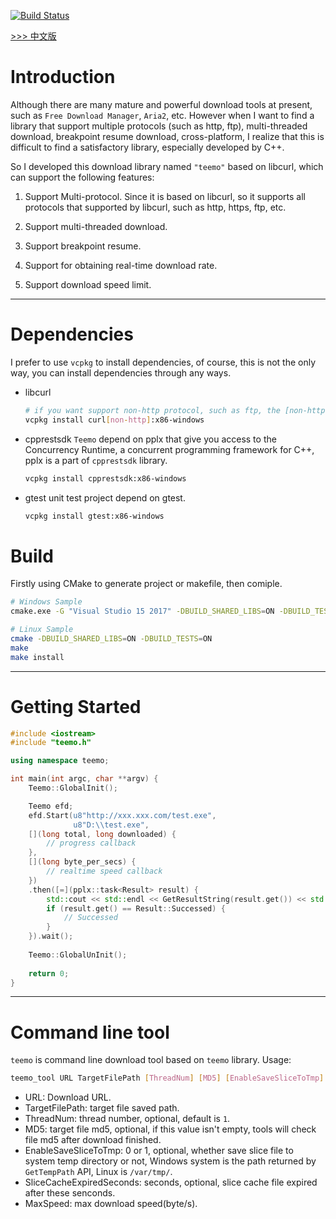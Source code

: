 [![Build Status](https://travis-ci.com/winsoft666/teemo.svg?branch=master)](https://travis-ci.com/winsoft666/teemo)

[ >>> 中文版](README_ch.md)

# Introduction
Although there are many mature and powerful download tools at present, such as `Free Download Manager`, `Aria2`, etc. However when I want to find a library that support multiple protocols (such as http, ftp), multi-threaded download, breakpoint resume download, cross-platform, I realize that this is difficult to find a satisfactory library, especially developed by C++. 

So I developed this download library named `"teemo"` based on libcurl, which can support the following features:

1. Support Multi-protocol. Since it is based on libcurl, so it supports all protocols that supported by libcurl, such as http, https, ftp, etc.

2. Support multi-threaded download.

3. Support breakpoint resume.

4. Support for obtaining real-time download rate.

5. Support download speed limit.

---

# Dependencies
I prefer to use `vcpkg` to install dependencies, of course, this is not the only way, you can install dependencies through any ways.

- libcurl

    ```bash
    # if you want support non-http protocol, such as ftp, the [non-http] option must be specified.
    vcpkg install curl[non-http]:x86-windows
    ```
- cpprestsdk
`Teemo` depend on pplx that give you access to the Concurrency Runtime, a concurrent programming framework for C++, pplx is a part of `cpprestsdk` library.

    ```bash
    vcpkg install cpprestsdk:x86-windows
    ```

- gtest
unit test project depend on gtest.

    ```bash
    vcpkg install gtest:x86-windows
    ```

# Build
Firstly using CMake to generate project or makefile, then comiple.

```bash
# Windows Sample
cmake.exe -G "Visual Studio 15 2017" -DBUILD_SHARED_LIBS=ON -DBUILD_TESTS=ON -S %~dp0 -B %~dp0build

# Linux Sample
cmake -DBUILD_SHARED_LIBS=ON -DBUILD_TESTS=ON
make
make install
```

---

# Getting Started
```c++
#include <iostream>
#include "teemo.h"

using namespace teemo;

int main(int argc, char **argv) {
    Teemo::GlobalInit();

    Teemo efd;
    efd.Start(u8"http://xxx.xxx.com/test.exe",
              u8"D:\\test.exe",
    [](long total, long downloaded) {
        // progress callback
    }, 
    [](long byte_per_secs) {
        // realtime speed callback
    })
    .then([=](pplx::task<Result> result) {
        std::cout << std::endl << GetResultString(result.get()) << std::endl;
        if (result.get() == Result::Successed) {
			// Successed
        }
    }).wait();
	
    Teemo::GlobalUnInit();
	
	return 0;
}
```

---

# Command line tool
`teemo` is command line download tool based on `teemo` library. Usage:

```bash
teemo_tool URL TargetFilePath [ThreadNum] [MD5] [EnableSaveSliceToTmp] [SliceCacheExpiredSeconds] [MaxSpeed]
```

- URL: Download URL.
- TargetFilePath: target file saved path.
- ThreadNum: thread number, optional, default is `1`.
- MD5: target file md5, optional, if this value isn't empty, tools will check file md5 after download finished.
- EnableSaveSliceToTmp: 0 or 1, optional, whether save slice file to system temp directory or not, Windows system is the path returned by `GetTempPath` API, Linux is `/var/tmp/`.
- SliceCacheExpiredSeconds: seconds, optional, slice cache file expired after these senconds.
- MaxSpeed: max download speed(byte/s).
